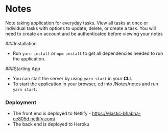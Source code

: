 # Notes
Note taking application for everyday tasks. View all tasks at once or individual tasks with options to update, delete, or create a task. You will need to create an account and be authenticated before viewing your notes


###Installation
  * Run ```yarn install``` or ```npm install``` to get all dependencies needed to run the application.

###Starting App
  * You can start the server by using ```yarn start``` in your **CLI**.
  * To start the application in your browser, cd into /Notes/notes and run ```yarn start```.
### Deployment
  * The front end is deployed to Netlify - https://elastic-bhabha-ce805d.netlify.com/
  * The back end is deployed to Heroku
